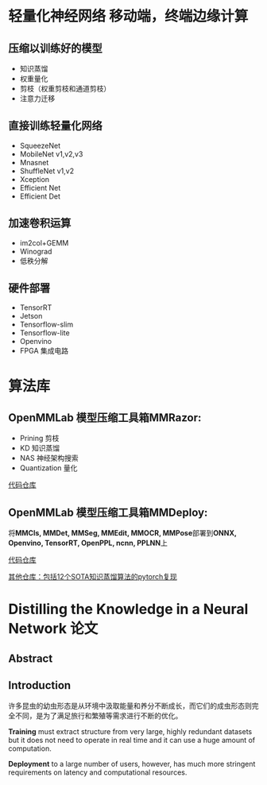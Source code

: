 # 轻量化神经网络 移动端，终端边缘计算
## 压缩以训练好的模型
- 知识蒸馏
- 权重量化
- 剪枝（权重剪枝和通道剪枝）
- 注意力迁移
## 直接训练轻量化网络
- SqueezeNet
- MobileNet v1,v2,v3
- Mnasnet
- ShuffleNet v1,v2
- Xception
- Efficient Net
- Efficient Det
## 加速卷积运算
- im2col+GEMM
- Winograd
- 低秩分解
## 硬件部署
- TensorRT
- Jetson
- Tensorflow-slim
- Tensorflow-lite
- Openvino
- FPGA 集成电路

# 算法库
## OpenMMLab 模型压缩工具箱MMRazor:
- Prining 剪枝
- KD 知识蒸馏
- NAS 神经架构搜索
- Quantization 量化

[代码仓库](https://github.com/open-mmlab/mmrazor)

## OpenMMLab 模型压缩工具箱MMDeploy:
将**MMCls, MMDet, MMSeg, MMEdit, MMOCR, MMPose**部署到**ONNX, Openvino, TensorRT, OpenPPL, ncnn, PPLNN**上

[代码仓库](https://github.com/open-mmlab/mmdeploy)

[其他仓库：包括12个SOTA知识蒸馏算法的pytorch复现](https://github.com/HobbitLong/RepDistiller)

# Distilling the Knowledge in a Neural Network 论文
## Abstract
## Introduction
许多昆虫的幼虫形态是从环境中汲取能量和养分不断成长，而它们的成虫形态则完全不同，是为了满足旅行和繁殖等需求进行不断的优化。

**Training** must extract structure from very large, highly redundant datasets but it does not need to operate in real time and it can use a huge amount of computation.

**Deployment** to a large number of users, however, has much more stringent requirements on latency
and computational resources.
 

